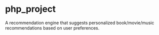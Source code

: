 # php_project
A recommendation engine that suggests personalized book/movie/music recommendations based on user preferences.

